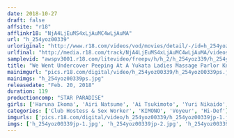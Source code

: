 ```yaml
---
date: 2018-10-27
draft: false
affsite: "r18"
afflinkr18: "NjA4LjEuMS4xLjAuMC4wLjAuMA"
url: "h_254yoz00339"
urloriginal: "http://www.r18.com/videos/vod/movies/detail/-/id=h_254yoz00339"
urlfinal: "http://media.r18.com/track/NjA4LjEuMS4xLjAuMC4wLjAuMA/videos/vod/movies/detail/-/id=h_254yoz00339"
samplevid: "awspv3001.r18.com/litevideo/freepv/h/h_2/h_254yoz339/h_254yoz339_dmb_w.mp4"
title: "We Went Undercover Peeping At A Yukata Ladies Massage Parlor Known For Open Cleavage And Peekaboo Thighs"
mainimgurl: "pics.r18.com/digital/video/h_254yoz00339/h_254yoz00339ps.jpg"
mainimgs: "h_254yoz00339ps.jpg"
releasedate: "Feb. 20, 2018"
duration: 119
productioncomp: "STAR PARADISE"
girls: ['Haruna Ikoma', 'Airi Natsume', 'Ai Tsukimoto', 'Yuri Nikaido', 'Nana Kamiyama']
categories: ['Club Hostess & Sex Worker', 'KIMONO', 'Voyeur', 'Hi-Def']
imgurls: ['pics.r18.com/digital/video/h_254yoz00339/h_254yoz00339jp-1.jpg', 'pics.r18.com/digital/video/h_254yoz00339/h_254yoz00339jp-2.jpg', 'pics.r18.com/digital/video/h_254yoz00339/h_254yoz00339jp-3.jpg', 'pics.r18.com/digital/video/h_254yoz00339/h_254yoz00339jp-4.jpg', 'pics.r18.com/digital/video/h_254yoz00339/h_254yoz00339jp-5.jpg', 'pics.r18.com/digital/video/h_254yoz00339/h_254yoz00339jp-6.jpg', 'pics.r18.com/digital/video/h_254yoz00339/h_254yoz00339jp-7.jpg', 'pics.r18.com/digital/video/h_254yoz00339/h_254yoz00339jp-8.jpg', 'pics.r18.com/digital/video/h_254yoz00339/h_254yoz00339jp-9.jpg', 'pics.r18.com/digital/video/h_254yoz00339/h_254yoz00339jp-10.jpg', 'pics.r18.com/digital/video/h_254yoz00339/h_254yoz00339jp-11.jpg', 'pics.r18.com/digital/video/h_254yoz00339/h_254yoz00339jp-12.jpg', 'pics.r18.com/digital/video/h_254yoz00339/h_254yoz00339jp-13.jpg', 'pics.r18.com/digital/video/h_254yoz00339/h_254yoz00339jp-14.jpg', 'pics.r18.com/digital/video/h_254yoz00339/h_254yoz00339jp-15.jpg', 'pics.r18.com/digital/video/h_254yoz00339/h_254yoz00339jp-16.jpg', 'pics.r18.com/digital/video/h_254yoz00339/h_254yoz00339jp-17.jpg', 'pics.r18.com/digital/video/h_254yoz00339/h_254yoz00339jp-18.jpg', 'pics.r18.com/digital/video/h_254yoz00339/h_254yoz00339jp-19.jpg', 'pics.r18.com/digital/video/h_254yoz00339/h_254yoz00339jp-20.jpg']
imgs: ['h_254yoz00339jp-1.jpg', 'h_254yoz00339jp-2.jpg', 'h_254yoz00339jp-3.jpg', 'h_254yoz00339jp-4.jpg', 'h_254yoz00339jp-5.jpg', 'h_254yoz00339jp-6.jpg', 'h_254yoz00339jp-7.jpg', 'h_254yoz00339jp-8.jpg', 'h_254yoz00339jp-9.jpg', 'h_254yoz00339jp-10.jpg', 'h_254yoz00339jp-11.jpg', 'h_254yoz00339jp-12.jpg', 'h_254yoz00339jp-13.jpg', 'h_254yoz00339jp-14.jpg', 'h_254yoz00339jp-15.jpg', 'h_254yoz00339jp-16.jpg', 'h_254yoz00339jp-17.jpg', 'h_254yoz00339jp-18.jpg', 'h_254yoz00339jp-19.jpg', 'h_254yoz00339jp-20.jpg']
---
```

